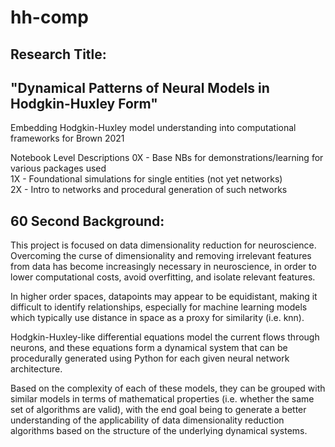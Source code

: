 # hh-comp
## Research Title: 
## "Dynamical Patterns of Neural Models in Hodgkin-Huxley Form"
Embedding Hodgkin-Huxley model understanding into computational frameworks for Brown 2021

Notebook Level Descriptions
0X - Base NBs for demonstrations/learning for various packages used <br/>
1X - Foundational simulations for single entities (not yet networks) <br/>
2X - Intro to networks and procedural generation of such networks <br/>

## 60 Second Background:
This project is focused on data dimensionality reduction for neuroscience.  Overcoming the curse of dimensionality and removing irrelevant features from data has become increasingly necessary in neuroscience, in order to lower computational costs, avoid overfitting, and isolate relevant features. 

In higher order spaces, datapoints may appear to be equidistant, making it difficult to identify relationships, especially for machine learning models which typically use distance in space as a proxy for similarity (i.e. knn).

Hodgkin-Huxley-like differential equations model the current flows through neurons, and these equations form a dynamical system that can be procedurally generated using Python for each given neural network architecture.

Based on the complexity of each of these models, they can be  grouped with similar models in terms of mathematical properties (i.e. whether the same set of algorithms are valid), with the end goal being to generate a better understanding of the applicability of data dimensionality reduction algorithms based on the structure of the underlying dynamical systems.
